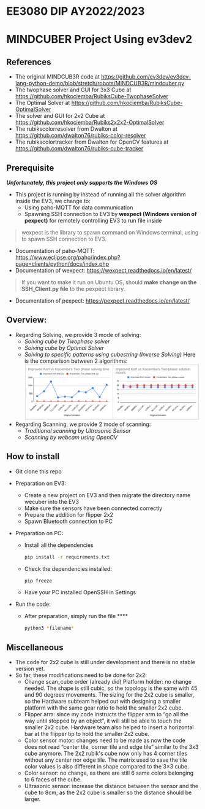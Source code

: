 # EE3080 DIP AY2022/2023
# MINDCUBER Project Using ev3dev2

## References
-   The original MINDCUB3R code at https://github.com/ev3dev/ev3dev-lang-python-demo/blob/stretch/robots/MINDCUB3R/mindcuber.py
-   The twophase solver and GUI for 3x3 Cube at https://github.com/hkociemba/RubiksCube-TwophaseSolver
-   The Optimal Solver at https://github.com/hkociemba/RubiksCube-OptimalSolver
-   The solver and GUI for 2x2 Cube at https://github.com/hkociemba/Rubiks2x2x2-OptimalSolver
-   The rubikscolorresolver from Dwalton at https://github.com/dwalton76/rubiks-color-resolver
-   The rubikscolortracker from Dwalton for OpenCV features at https://github.com/dwalton76/rubiks-cube-tracker

## Prerequisite
***Unfortunately, this project only supports the Windows OS***
-   This project is running by instead of running all the solver algorithm inside the EV3, we change to:
    -   Using paho-MQTT for data communication
    -   Spawning SSH connection to EV3 by **wexpect (Windows version of pexpect)** for remotely controlling EV3 to run file inside
>   wexpect is the library to spawn command on Windows terminal, using to spawn SSH connection to EV3.
-   Documentation of paho-MQTT: https://www.eclipse.org/paho/index.php?page=clients/python/docs/index.php
-   Documentation of wexpect: https://wexpect.readthedocs.io/en/latest/
>   If you want to make it run on Ubuntu OS, should **make change on the SSH_Client.py file** to the pexpect library. 
-   Documentation of pexpect: https://pexpect.readthedocs.io/en/latest/
## Overview:
-   Regarding Solving, we provide 3 mode of solving:
    -   *Solving cube by Twophase solver*
    -   *Solving cube by Optimal Solver*
    -   *Solving to specific patterns using cubestring (Inverse Solving)*
    Here is the comparison between 2 algorithms: <br>
        ![Algo_Comparison](/img/Algo_Comparison.png "Comparison")
-   Regarding Scanning, we provide 2 mode of scanning:
    -   *Traditional scanning by Ultrasonic Sensor*
    -   *Scanning by webcam using OpenCV*

## How to install
-   Git clone this repo
-   Preparation on EV3:
    -   Create a new project on EV3 and then migrate the directory name wecuber into the EV3
    -   Make sure the sensors have been connected correctly
    -   Prepare the addition for flipper 2x2 
    -   Spawn Bluetooth connection to PC
-   Preparation on PC:
    -   Install all the dependencies
        ```.bash
        pip install -r requirements.txt
        ``` 
    -   Check the dependencies installed:
        ```.bash
        pip freeze
        ```
    -   Have your PC installed OpenSSH in Settings
    
- Run the code:
    -   After preparation, simply run the file ****
        ```.bash
        python3 *filename*
        ``` 

## Miscellaneous
- The code for 2x2 cube is still under development and there is no stable version yet.
- So far, these modifications need to be done for 2x2:
    + Change scan_cube order (already did)
    Platform holder: no change needed. The shape is still cubic, so the topology is the same with 45 and 90 degrees movements. The sizing for the 2x2 cube is smaller, so the Hardware subteam helped out with designing a smaller platform with the same gear ratio to hold the smaller 2x2 cube.
    + Flipper arm: since my code instructs the flipper arm to “go all the way until stopped by an object”, it will still be able to touch the smaller 2x2 cube. Hardware team also helped to insert a horizontal bar at the flipper tip to hold the smaller 2x2 cube.
    + Color sensor motor: changes need to be made as now the code does not read “center tile, corner tile and edge tile” similar to the 3x3 cube anymore. The 2x2 rubik's cube now only has 4 corner tiles without any center nor edge tile. The matrix used to save the tile color values is also different in shape compared to the 3×3 cube.
    + Color sensor: no change, as there are still 6 same colors belonging to 6 faces of the cube.
    + Ultrasonic sensor: increase the distance between the sensor and the cube to 8cm, as the 2x2 cube is smaller so the distance should be larger.
